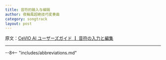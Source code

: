 ```yaml
---
title: 音符的输入与编辑
author: 夜輪風超絶技巧変奏曲
category: songtrack
layout: post
---
```

原文：[CeVIO AI ユーザーズガイド ┃ 音符の入力と編集](https://cevio.jp/guide/cevio_ai/songtrack/song_02/)

---



--8<-- "includes/abbreviations.md"
